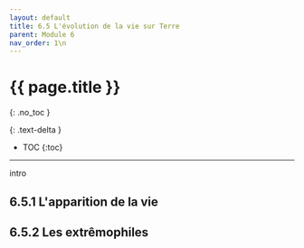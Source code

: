```yaml
---
layout: default
title: 6.5 L'évolution de la vie sur Terre
parent: Module 6
nav_order: 1\n
---
```


# {{ page.title }}
{: .no_toc }

{: .text-delta }
- TOC
{:toc}
---
intro
## 6.5.1 L'apparition de la vie
## 6.5.2 Les extrêmophiles
